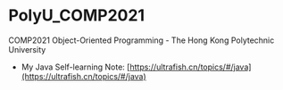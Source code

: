# PolyU_COMP2021
COMP2021 Object-Oriented Programming - The Hong Kong Polytechnic University 
- My Java Self-learning Note: [https://ultrafish.cn/topics/#/java](https://ultrafish.cn/topics/#/java)  
